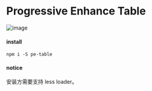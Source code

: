 # Progressive Enhance Table

![image](https://user-images.githubusercontent.com/11046969/206653731-1500ea54-43d3-480e-9375-adcaee5d58a9.png)


#### install

```
npm i -S pe-table
```

#### notice

安装方需要支持 less loader。

